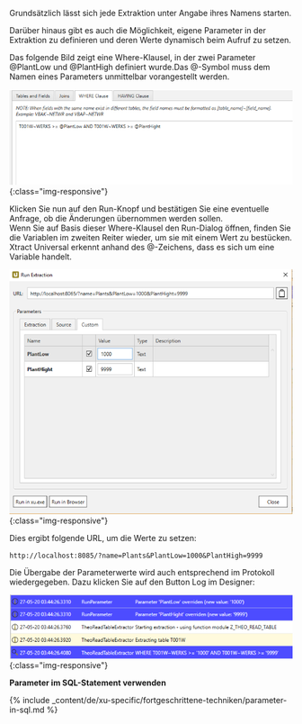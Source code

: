 Grundsätzlich lässt sich jede Extraktion unter Angabe ihres Namens starten. 

Darüber hinaus gibt es auch die Möglichkeit, eigene Parameter in der Extraktion zu definieren und deren Werte dynamisch beim Aufruf zu setzen.

Das folgende Bild zeigt eine Where-Klausel, in der zwei Parameter @PlantLow und @PlantHigh definiert wurde.Das @-Symbol muss dem Namen eines Parameters unmittelbar vorangestellt werden.

![Extraction-User-Variables](/img/content/Extraction-User-Variables.png){:class="img-responsive"}

Klicken Sie nun auf den Run-Knopf und bestätigen Sie eine eventuelle Anfrage, ob die Änderungen übernommen werden sollen.<br>
Wenn Sie auf Basis dieser Where-Klausel den Run-Dialog öffnen, finden Sie die Variablen im zweiten Reiter wieder, um sie mit einem Wert zu bestücken. Xtract Universal erkennt anhand des @-Zeichens, dass es sich um eine Variable handelt.



![Run-Extraction-Custom-Defined-Parameters](/img/content/Run-Extraction-Custom-Defined-Parameters.png){:class="img-responsive"}

Dies ergibt folgende URL, um die Werte zu setzen: 
```
http://localhost:8085/?name=Plants&PlantLow=1000&PlantHigh=9999
```

Die Übergabe der Parameterwerte wird auch entsprechend im Protokoll wiedergegeben. Dazu klicken Sie auf den Button Log im Designer:

![User-Variables-In-Log](/img/content/User-Variables-In-Log.png){:class="img-responsive"}


**Parameter im SQL-Statement verwenden**

{% include _content/de/xu-specific/fortgeschrittene-techniken/parameter-in-sql.md %}
